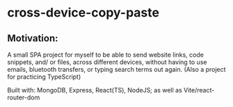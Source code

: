 # cross-device-copy-paste

## Motivation:

A small SPA project for myself to be able to send website links, code snippets, and/ or files, across different devices, without having to use emails, bluetooth transfers, or typing search terms out again.
(Also a project for practicing TypeScript)


Built with: MongoDB, Express, React(TS), NodeJS; as well as Vite/react-router-dom

<!-- For example, I cannot run Docker on my laptop, but I can on my PC. However all my bookmarks, development environments and browsing experience is fully set up on my laptop. Therefore, I might want to look up and type out code snippets on my laptop, but actually them on my PC. -->
